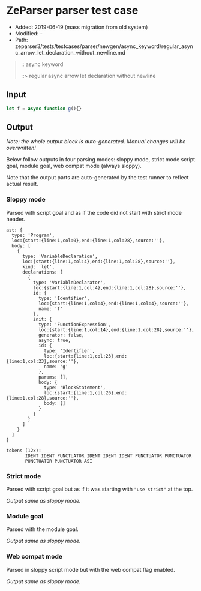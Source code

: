 # ZeParser parser test case

- Added: 2019-06-19 (mass migration from old system)
- Modified: -
- Path: zeparser3/tests/testcases/parser/newgen/async_keyword/regular_async_arrow_let_declaration_without_newline.md

> :: async keyword
>
> ::> regular async arrow let declaration without newline

## Input

`````js
let f = async function g(){}
`````

## Output

_Note: the whole output block is auto-generated. Manual changes will be overwritten!_

Below follow outputs in four parsing modes: sloppy mode, strict mode script goal, module goal, web compat mode (always sloppy).

Note that the output parts are auto-generated by the test runner to reflect actual result.

### Sloppy mode

Parsed with script goal and as if the code did not start with strict mode header.

`````
ast: {
  type: 'Program',
  loc:{start:{line:1,col:0},end:{line:1,col:28},source:''},
  body: [
    {
      type: 'VariableDeclaration',
      loc:{start:{line:1,col:4},end:{line:1,col:28},source:''},
      kind: 'let',
      declarations: [
        {
          type: 'VariableDeclarator',
          loc:{start:{line:1,col:4},end:{line:1,col:28},source:''},
          id: {
            type: 'Identifier',
            loc:{start:{line:1,col:4},end:{line:1,col:4},source:''},
            name: 'f'
          },
          init: {
            type: 'FunctionExpression',
            loc:{start:{line:1,col:14},end:{line:1,col:28},source:''},
            generator: false,
            async: true,
            id: {
              type: 'Identifier',
              loc:{start:{line:1,col:23},end:{line:1,col:23},source:''},
              name: 'g'
            },
            params: [],
            body: {
              type: 'BlockStatement',
              loc:{start:{line:1,col:26},end:{line:1,col:28},source:''},
              body: []
            }
          }
        }
      ]
    }
  ]
}

tokens (12x):
       IDENT IDENT PUNCTUATOR IDENT IDENT IDENT PUNCTUATOR PUNCTUATOR
       PUNCTUATOR PUNCTUATOR ASI
`````

### Strict mode

Parsed with script goal but as if it was starting with `"use strict"` at the top.

_Output same as sloppy mode._

### Module goal

Parsed with the module goal.

_Output same as sloppy mode._

### Web compat mode

Parsed in sloppy script mode but with the web compat flag enabled.

_Output same as sloppy mode._

